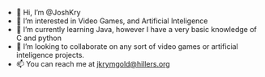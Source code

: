 - 👋 Hi, I’m @JoshKry
- 👀 I’m interested in Video Games, and Artificial Inteligence
- 🌱 I’m currently learning Java, however I have a very basic knowledge of C and python
- 💞️ I’m looking to collaborate on any sort of video games or artificial inteligence projects.
- 📫 You can reach me at jkrymgold@hillers.org

<!---
JoshKry/JoshKry is a ✨ special ✨ repository because its `README.md` (this file) appears on your GitHub profile.
You can click the Preview link to take a look at your changes.
--->
